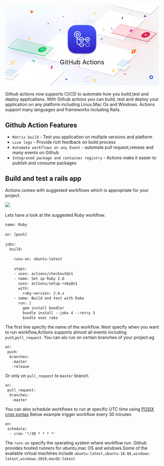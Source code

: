 ![](/assets/image/actions_1.png)

Github actions now supports CI/CD to automate how you build,test and deploy applications. With Github actions you can build, test and deploy your application on any platform including Linux,Mac Os and Windows. Actions support many languages and frameworks including Rails.

## Github Action Features 
- `Matrix build` - Test you application on multiple versions and platform
- `Live logs` - Provide rich feedback on build process
- `Automate workflows on any Event` - automate pull request,release and many events on Github
- `Integrated package and container registry` - Actions make it easier to publish and consume packages 

## Build and test a rails app 
Actions comes with suggested workflows which is appropriate for your project.

![](/assests/image/actions_2.png)

Lets have a look at the suggested Ruby workflow.
```
name: Ruby

on: [push]

jobs:
  build:

    runs-on: ubuntu-latest

    steps:
    - uses: actions/checkout@v1
    - name: Set up Ruby 2.6
      uses: actions/setup-ruby@v1
      with:
        ruby-version: 2.6.x
    - name: Build and test with Rake
      run: |
        gem install bundler
        bundle install --jobs 4 --retry 3
        bundle exec rake

``` 
The first line specify the name of the workflow. Next specify when you want to run workflow,Actions supports almost all events including `push`,`pull_request`.
You can alo run on certain branches of your project.eg
```
on:
 push:
  branches:
   -master
   -release
```
Or only on `pull_request` to `master` branch 
```
on:
 pull_request:
  branches:
   -master
```
You can also schedule workflows to run at specific UTC time using [POSIX cron syntax](https://pubs.opengroup.org/onlinepubs/9699919799/utilities/crontab.html#tag_20_25_07)
Below example trigger workflow every 30 minutes
```
on:
 schedule:
  - cron '*/30 * * * *'
```

The `runs-on` specify the operating system where workflow run. Github provides hosted runners for ubuntu,mac OS and windows.Some of the available virtual machines include `ubuntu-latest,ubuntu-18.04,windows-latest,windows-2019,macOS-latest`